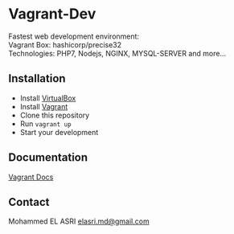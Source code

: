 # Vagrant-Dev
Fastest web development environment:<br />
Vagrant Box: hashicorp/precise32<br />
Technologies: PHP7, Nodejs, NGINX, MYSQL-SERVER and more...<br />

## Installation
* Install [VirtualBox](https://www.virtualbox.org/)
* Install [Vagrant](https://www.vagrantup.com/downloads.html/)
* Clone this repository
* Run ```vagrant up```
* Start your development

## Documentation
[Vagrant Docs](https://www.vagrantup.com/docs/)

## Contact
Mohammed EL ASRI <elasri.md@gmail.com>
